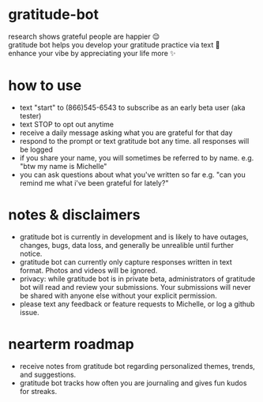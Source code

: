 # gratitude-bot
research shows grateful people are happier 😌  
gratitude bot helps you develop your gratitude practice via text 🌱  
enhance your vibe by appreciating your life more ✨

# how to use 
- text "start" to (866)545-6543 to subscribe as an early beta user (aka tester)
- text STOP to opt out anytime
- receive a daily message asking what you are grateful for that day
- respond to the prompt or text gratitude bot any time. all responses will be logged
- if you share your name, you will sometimes be referred to by name. e.g. "btw my name is Michelle"
- you can ask questions about what you've written so far e.g. "can you remind me what i've been grateful for lately?"

# notes & disclaimers
- gratitude bot is currently in development and is likely to have outages, changes, bugs, data loss, and generally be unrealible until further notice.
- gratitude bot can currently only capture responses written in text format. Photos and videos will be ignored.
- privacy: while gratitude bot is in private beta, administrators of gratitude bot will read and review your submissions. Your submissions will never be shared with anyone else without your explicit permission.
- please text any feedback or feature requests to Michelle, or log a github issue.

# nearterm roadmap
- receive notes from gratitude bot regarding personalized themes, trends, and suggestions.
- gratitude bot tracks how often you are journaling and gives fun kudos for streaks.
